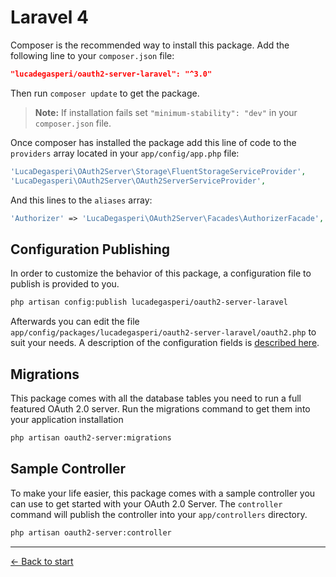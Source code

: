 # Laravel 4

Composer is the recommended way to install this package. Add the following line to your `composer.json` file:

```json
"lucadegasperi/oauth2-server-laravel": "^3.0"
```

Then run `composer update` to get the package.

> **Note:** If installation fails set `"minimum-stability": "dev"` in your `composer.json` file.

Once composer has installed the package add this line of code to the `providers` array located in your `app/config/app.php` file:
```php
'LucaDegasperi\OAuth2Server\Storage\FluentStorageServiceProvider',
'LucaDegasperi\OAuth2Server\OAuth2ServerServiceProvider',
```

And this lines to the `aliases` array:
```php
'Authorizer' => 'LucaDegasperi\OAuth2Server\Facades\AuthorizerFacade',
```

## Configuration Publishing

In order to customize the behavior of this package, a configuration file to publish is provided to you.

```bash
php artisan config:publish lucadegasperi/oauth2-server-laravel
```

Afterwards you can edit the file `app/config/packages/lucadegasperi/oauth2-server-laravel/oauth2.php` to suit your needs. A description of the configuration fields is [described here](https://github.com/lucadegasperi/oauth2-server-laravel/wiki/Configuration-Options).

## Migrations

This package comes with all the database tables you need to run a full featured OAuth 2.0 server. Run the migrations command to get them into your application installation

```bash
php artisan oauth2-server:migrations
```

## Sample Controller

To make your life easier, this package comes with a sample controller you can use to get started with your OAuth 2.0 Server. The `controller` command will publish the controller into your `app/controllers` directory.

```bash
php artisan oauth2-server:controller
```

---

[&larr; Back to start](../README.md)
